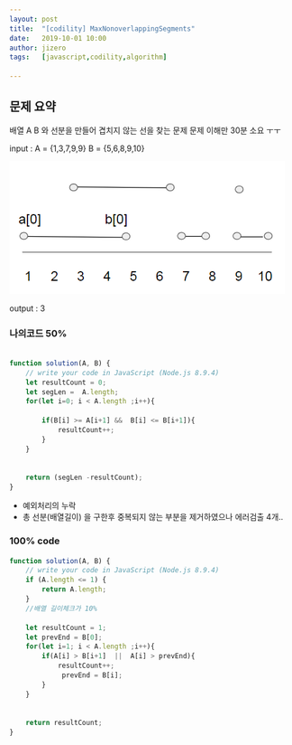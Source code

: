 ```yaml
---
layout: post
title:  "[codility] MaxNonoverlappingSegments"
date:   2019-10-01 10:00
author: jizero
tags:	[javascript,codility,algorithm]

---
```


## 문제 요약
배열 A B 와 선분을 만들어 겹치지 않는 선을 찾는 문제
문제 이해만 30분 소요 ㅜㅜ

input : 
 A = {1,3,7,9,9}
 B = {5,6,8,9,10}

<img src="/assets/img/201910/code1.PNG" />

output : 3


### 나의코드 50% 

```javascript

function solution(A, B) {
    // write your code in JavaScript (Node.js 8.9.4)
    let resultCount = 0;
    let segLen =  A.length;
    for(let i=0; i < A.length ;i++){

        if(B[i] >= A[i+1] &&  B[i] <= B[i+1]){
            resultCount++;
        }
    }
    

    return (segLen -resultCount);
}

```
* 예외처리의 누락
* 총 선분(배열길이) 을 구한후 중복되지 않는 부분을 제거하였으나 에러검출 4개..




### 100% code 
```javascript
function solution(A, B) {
    // write your code in JavaScript (Node.js 8.9.4)
    if (A.length <= 1) {
        return A.length;
    }
    //배열 길이체크가 10%

    let resultCount = 1;
    let prevEnd = B[0];
    for(let i=1; i < A.length ;i++){
        if(A[i] > B[i+1]  ||  A[i] > prevEnd){
            resultCount++;
             prevEnd = B[i];
        }
    }
    

    return resultCount;
}
```